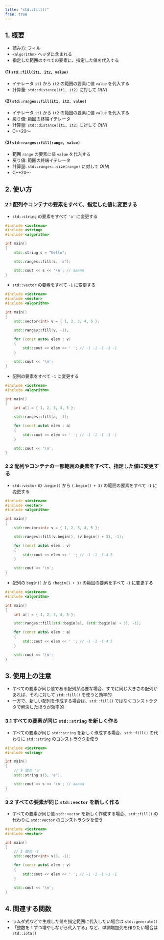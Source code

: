 ```yaml
---
title: "std::fill()"
free: true
---
```


## 1. 概要
- 読み方: フィル
- `<algorithm>` ヘッダに含まれる
- 指定した範囲のすべての要素に、指定した値を代入する

#### (1) `std::fill(it1, it2, value)`
- イテレータ `it1` から `it2` の範囲の要素に値 `value` を代入する
- 計算量: `std::distance(it1, it2)` に対して $O(N)$

#### (2) `std::ranges::fill(it1, it2, value)`
- イテレータ `it1` から `it2` の範囲の要素に値 `value` を代入する
- 戻り値: 範囲の終端イテレータ
- 計算量: `std::distance(it1, it2)` に対して $O(N)$
- C++20～

#### (3) `std::ranges::fill(range, value)`
- 範囲 `range` の要素に値 `value` を代入する
- 戻り値: 範囲の終端イテレータ
- 計算量: `std::ranges::size(range)` に対して $O(N)$
- C++20～

## 2. 使い方

### 2.1 配列やコンテナの要素をすべて、指定した値に変更する
- `std::string` の要素をすべて `'a'` に変更する

```cpp
#include <iostream>
#include <string>
#include <algorithm>

int main()
{
	std::string s = "hello";

	std::ranges::fill(s, 'a');

	std::cout << s << '\n'; // aaaaa
}
```

- `std::vector` の要素をすべて `-1` に変更する

```cpp
#include <iostream>
#include <vector>
#include <algorithm>

int main()
{
	std::vector<int> v = { 1, 2, 3, 4, 5 };

	std::ranges::fill(v, -1);

	for (const auto& elem : v)
	{
		std::cout << elem << ' '; // -1 -1 -1 -1 -1
	}

	std::cout << '\n';
}
```

- 配列の要素をすべて `-1` に変更する

```cpp
#include <iostream>
#include <algorithm>

int main()
{
	int a[] = { 1, 2, 3, 4, 5 };

	std::ranges::fill(a, -1);

	for (const auto& elem : a)
	{
		std::cout << elem << ' '; // -1 -1 -1 -1 -1
	}

	std::cout << '\n';
}
```

### 2.2 配列やコンテナの一部範囲の要素をすべて、指定した値に変更する
- `std::vector` の `.begin()` から `(.begin() + 3)` の範囲の要素をすべて `-1` に変更する

```cpp
#include <iostream>
#include <vector>
#include <algorithm>

int main()
{
	std::vector<int> v = { 1, 2, 3, 4, 5 };

	std::ranges::fill(v.begin(), (v.begin() + 3), -1);

	for (const auto& elem : v)
	{
		std::cout << elem << ' '; // -1 -1 -1 4 5
	}

	std::cout << '\n';
}
```

- 配列の `begin()` から `(begin() + 3)` の範囲の要素をすべて `-1` に変更する

```cpp
#include <iostream>
#include <algorithm>

int main()
{
	int a[] = { 1, 2, 3, 4, 5 };

	std::ranges::fill(std::begin(a), (std::begin(a) + 3), -1);

	for (const auto& elem : a)
	{
		std::cout << elem << ' '; // -1 -1 -1 4 5
	}

	std::cout << '\n';
}
```


## 3. 使用上の注意
- すべての要素が同じ値である配列が必要な場合、すでに同じ大きさの配列があれば、それに対して `std::fill()` を使うと効率的
- 一方で、新しい配列を作成する場合は、`std::fill()` ではなくコンストラクタで解決したほうが効率的

### 3.1 すべての要素が同じ `std::string` を新しく作る
- すべての要素が同じ `std::string` を新しく作成する場合、`std::fill()` の代わりに `std::string` のコンストラクタを使う

```cpp
#include <iostream>
#include <string>

int main()
{
	// 5 個の 'a'
	std::string s(5, 'a');

	std::cout << s << '\n'; // aaaaa
}
```

### 3.2 すべての要素が同じ `std::vector` を新しく作る
- すべての要素が同じ値 `std::vector` を新しく作成する場合、`std::fill()` の代わりに `std::vector` のコンストラクタを使う

```cpp
#include <iostream>
#include <vector>

int main()
{
	// 5 個の -1
	std::vector<int> v(5, -1);

	for (const auto& elem : v)
	{
		std::cout << elem << ' '; // -1 -1 -1 -1 -1
	}

	std::cout << '\n';
}
```

## 4. 関連する関数
- ラムダ式などで生成した値を指定範囲に代入したい場合は `std::generate()`
- 「整数を 1 ずつ増やしながら代入する」など、単調増加列を作りたい場合は `std::iota()`
